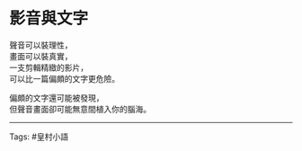 # 影音與文字

聲音可以裝理性，  
畫面可以裝真實，  
一支剪輯精緻的影片，  
可以比一篇偏頗的文字更危險。  

偏頗的文字還可能被發現，  
但聲音畫面卻可能無意間植入你的腦海。

---

Tags: #皇村小語